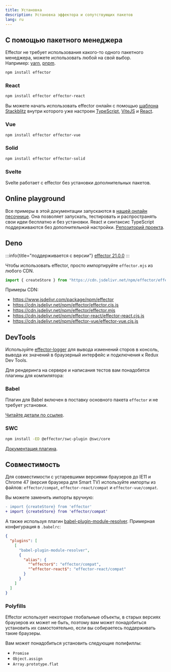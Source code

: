```yaml
---
title: Установка
description: Установка эффектора и сопутствующих пакетов
lang: ru
---
```


## С помощью пакетного менеджера

Effector не требует использования какого-то одного пакетного менеджера, можете использовать любой на свой выбор.<br/>
Например: [yarn](https://yarnpkg.com/), [pnpm](https://pnpm.io/).

```bash
npm install effector
```

### React

```bash
npm install effector effector-react
```

Вы можете начать использовать effector онлайн с помощью [шаблона Stackblitz](https://stackblitz.com/fork/github/effector/vite-react-template) внутри которого уже настроен [TypeScript](https://typescriptlang.org/), [ViteJS](https://vitejs.dev/) и [React](https://reactjs.org/).

### Vue

```bash
npm install effector effector-vue
```

### Solid

```bash
npm install effector effector-solid
```

### Svelte

Svelte работает с effector без установки дополнительных пакетов.

## Online playground

Все примеры в этой документации запускаются в [нашей онлайн песочнице](https://share.effector.dev). Она позволяет запускать, тестировать и распространять свои идеи бесплатно и без установки. React и синтаксис TypeScript поддерживаются без дополнительной настройки. [Репозиторий проекта](https://github.com/effector/repl).

## Deno

:::info{title="поддерживается с версии"}
[effector 21.0.0](https://changelog.effector.dev/#effector-21-0-0)
:::

Чтобы использовать effector, просто импортируйте `effector.mjs` из любого CDN.

```typescript
import { createStore } from "https://cdn.jsdelivr.net/npm/effector/effector.mjs";
```

Примеры CDN:

- https://www.jsdelivr.com/package/npm/effector
- https://cdn.jsdelivr.net/npm/effector/effector.cjs.js
- https://cdn.jsdelivr.net/npm/effector/effector.mjs
- https://cdn.jsdelivr.net/npm/effector-react/effector-react.cjs.js
- https://cdn.jsdelivr.net/npm/effector-vue/effector-vue.cjs.js

## DevTools

Используйте [effector-logger](https://github.com/effector/logger) для вывода изменений сторов в консоль, вывода их значений в браузерный интерфейс и подключения к Redux Dev Tools.

Для рендеринга на сервере и написания тестов вам понадобятся плагины для компилятора:

### Babel

Плагин для Babel включен в поставку основного пакета `effector` и не требует установки.

[Читайте детали по ссылке](/ru/api/effector/babel-plugin).

### SWC

```bash
npm install -ED @effector/swc-plugin @swc/core
```

[Документация плагина](/ru/api/effector/swc-plugin).

## Совместимость

Для совместимости с устаревшими версиями браузеров до IE11 и Chrome 47 (версия браузера для Smart TV) используйте импорты из файлов: `effector/compat`, `effector-react/compat` и `effector-vue/compat`.

Вы можете заменить импорты вручную:

```diff
- import {createStore} from 'effector'
+ import {createStore} from 'effector/compat'
```

А также используя плагин [babel-plugin-module-resolver](https://github.com/tleunen/babel-plugin-module-resolver).
Примерная конфигурация в `.babelrc`:

```json
{
  "plugins": [
    [
      "babel-plugin-module-resolver",
      {
        "alias": {
          "^effector$": "effector/compat",
          "^effector-react$": "effector-react/compat"
        }
      }
    ]
  ]
}
```

### Polyfills

Effector использует некоторые глобальные объекты, в старых версиях браузеров их может не быть, поэтому вам может понадобиться установить их самостоятельно, если вы собираетесь поддерживать такие браузеры.

Вам может понадобиться установить следующие полифиллы:

- `Promise`
- `Object.assign`
- `Array.prototype.flat`
